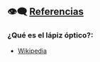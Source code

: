 ## 👁️‍🗨️ [Referencias](README.md)

### ¿Qué es el lápiz óptico?:
- [Wikipedia](https://es.wikipedia.org/wiki/L%C3%A1piz_%C3%B3ptico)


